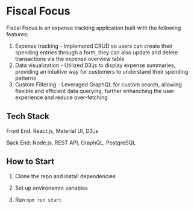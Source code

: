 # Fiscal Focus

Fiscal Focus is an expense tracking application built with the following features:

1. Expense tracking - Implemeted CRUD so users can create their spending entries through a form, they can also update and delete transactions via the expense overview table
2. Data visualization - Utilized D3.js to display expense summaries, providing an intuitive way for customers to understand their spending patterns
3. Custom Filtering - Leveraged GraphQL for custom search, allowing flexible and efficient data querying, further enhanching the user experience and reduce over-fetching

## Tech Stack

Front End: React.js, Material UI, D3.js

Back End: Node.js, REST API, GraphQL, PostgreSQL

## How to Start

1. Clone the repo and install dependencies

2. Set up environemnt variables

3. Run `npm run start`
